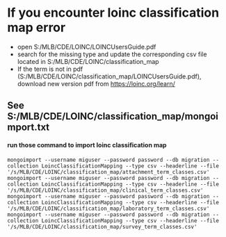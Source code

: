 # If you encounter loinc classification map error
* open S:/MLB/CDE/LOINC/LOINCUsersGuide.pdf
* search for the missing type and update the corresponding csv file located in S:/MLB/CDE/LOINC/classification_map
* If the term is not in pdf (S:/MLB/CDE/LOINC/classification_map/LOINCUsersGuide.pdf), download new version pdf from https://loinc.org/learn/
## See S:/MLB/CDE/LOINC/classification_map/mongoimport.txt
#### run those command to import loinc classification map
`
mongoimport --username miguser --password password --db migration --collection LoincClassificationMapping --type csv --headerline --file '/s/MLB/CDE/LOINC/classification_map/attachment_term_classes.csv'
mongoimport --username miguser --password password --db migration --collection LoincClassificationMapping --type csv --headerline --file '/s/MLB/CDE/LOINC/classification_map/clinical_term_classes.csv'
mongoimport --username miguser --password password --db migration --collection LoincClassificationMapping --type csv --headerline --file '/s/MLB/CDE/LOINC/classification_map/laboratory_term_classes.csv'
mongoimport --username miguser --password password --db migration --collection LoincClassificationMapping --type csv --headerline --file '/s/MLB/CDE/LOINC/classification_map/survey_term_classes.csv'
`
